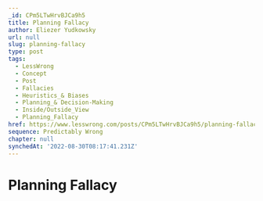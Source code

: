 ```yaml
---
_id: CPm5LTwHrvBJCa9h5
title: Planning Fallacy
author: Eliezer Yudkowsky
url: null
slug: planning-fallacy
type: post
tags:
  - LessWrong
  - Concept
  - Post
  - Fallacies
  - Heuristics_& Biases
  - Planning_& Decision-Making
  - Inside/Outside_View
  - Planning_Fallacy
href: https://www.lesswrong.com/posts/CPm5LTwHrvBJCa9h5/planning-fallacy
sequence: Predictably Wrong
chapter: null
synchedAt: '2022-08-30T08:17:41.231Z'
---
```


# Planning Fallacy
